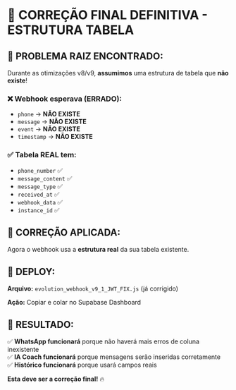 # 🚨 CORREÇÃO FINAL DEFINITIVA - ESTRUTURA TABELA

## 🎯 **PROBLEMA RAIZ ENCONTRADO:**

Durante as otimizações v8/v9, **assumimos** uma estrutura de tabela que **não existe**!

### ❌ **Webhook esperava (ERRADO):**
- `phone` → **NÃO EXISTE**
- `message` → **NÃO EXISTE** 
- `event` → **NÃO EXISTE**
- `timestamp` → **NÃO EXISTE**

### ✅ **Tabela REAL tem:**
- `phone_number` ✅
- `message_content` ✅ 
- `message_type` ✅
- `received_at` ✅
- `webhook_data` ✅
- `instance_id` ✅

## 🔧 **CORREÇÃO APLICADA:**

Agora o webhook usa a **estrutura real** da sua tabela existente.

## 🚀 **DEPLOY:**

**Arquivo:** `evolution_webhook_v9_1_JWT_FIX.js` (já corrigido)

**Ação:** Copiar e colar no Supabase Dashboard

## 🎉 **RESULTADO:**

✅ **WhatsApp funcionará** porque não haverá mais erros de coluna inexistente  
✅ **IA Coach funcionará** porque mensagens serão inseridas corretamente  
✅ **Histórico funcionará** porque usará campos reais  

**Esta deve ser a correção final!** 🔥